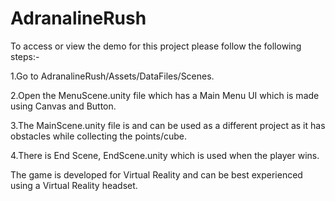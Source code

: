 # AdranalineRush
To access or view the demo for this project please follow the following steps:-

1.Go to AdranalineRush/Assets/DataFiles/Scenes.

2.Open the MenuScene.unity file which has a Main Menu UI which is made using Canvas and Button.

3.The MainScene.unity file is and can be used as a different project as it has obstacles while collecting the points/cube.

4.There is End Scene, EndScene.unity which is used when the player wins.

The game is developed for Virtual Reality and can be best experienced using a Virtual Reality headset.
